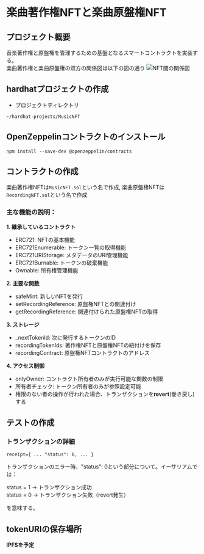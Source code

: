 # 楽曲著作権NFTと楽曲原盤権NFT

## プロジェクト概要
音楽著作権と原盤権を管理するための基盤となるスマートコントラクトを実装する。  
楽曲著作権と楽曲原盤権の双方の関係図は以下の図の通り
![NFT間の関係図](https://github.com/user-attachments/assets/550e48ab-265e-43a7-9a17-1b4af197ccff)


## hardhatプロジェクトの作成
- プロジェクトディレクトリ
```
~/hardhat-projects/MusicNFT
```

## OpenZeppelinコントラクトのインストール
```
npm install --save-dev @openzeppelin/contracts
```

## コントラクトの作成
楽曲著作権NFTは`MusicNFT.sol`という名で作成, 楽曲原盤権NFTは`RecordingNFT.sol`という名で作成

### 主な機能の説明：

**1. 継承しているコントラクト**

  - ERC721: NFTの基本機能
  - ERC721Enumerable: トークン一覧の取得機能
  - ERC721URIStorage: メタデータのURI管理機能
  - ERC721Burnable: トークンの破棄機能
  - Ownable: 所有権管理機能

**2. 主要な関数**

  - safeMint: 新しいNFTを発行
  - setRecordingReference: 原盤権NFTとの関連付け
  - getRecordingReference: 関連付けられた原盤権NFTの取得

**3. ストレージ**

  - _nextTokenId: 次に発行するトークンのID
  - recordingTokenIds: 著作権NFTと原盤権NFTの紐付けを保存
  - recordingContract: 原盤権NFTコントラクトのアドレス

**4. アクセス制御**

  - onlyOwner: コントラクト所有者のみが実行可能な関数の制限
  - 所有者チェック: トークン所有者のみが参照設定可能
  - 権限のない者の操作が行われた場合、トランザクションを**revert**(巻き戻し)する

## テストの作成

### トランザクションの詳細
```
receipt={ ... "status": 0, ... }
```

トランザクションのエラー時、"status": 0という部分について。イーサリアムでは：

status = 1 → トランザクション成功  
status = 0 → トランザクション失敗（revert発生）  

を意味する。

## tokenURIの保存場所
**IPFSを予定**
